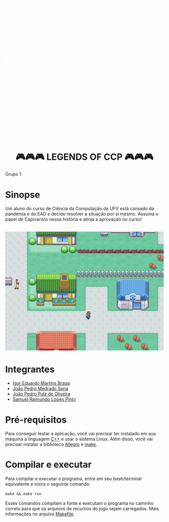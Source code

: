 ![Alt text](https://github.com/INF112-Programacao2/20212-team-1/blob/main/LEGENDS%20OF%20CPP.gif)

<h1 align="center"> 🎮🎮🎮 LEGENDS OF CCP 🎮🎮🎮 </h1> 

Grupo 1

# Sinopse
<p> Um aluno do curso de Ciência da Computação da UFV está cansado da pandemia e do EAD e decide resolver a situação por si mesmo. Assuma o papel de Capivaristo nessa história e atinja a aprovação no curso! </p>

<br> ![Alt text](https://github.com/INF112-Programacao2/20212-team-1/blob/main/TelaInicial.png) <br>

# Integrantes

<ul>
  <li><a href="https://github.com/Igoreduardobraga">Igor Eduardo Martins Braga</a></li>
  <li><a href="https://github.com/jpmedras">João Pedro Medrado Sena</a></li>
  <li><a href="https://github.com/jopzoli">João Pedro Pulz de Oliveira</a></li>
  <li><a href="https://github.com/SRaimundo">Samuel Raimundo Lopes Pinto</a></li>
</ul>

# Pré-requisitos
Para conseguir testar a aplicação, você vai precisar ter instalado em sua máquina a linguagem [C++](https://diolinux.com.br/sistemas-operacionais/como-programar-em-cc-no-ubuntu.html) e usar o sistema Linux. Além disso, você vai precisar instalar a biblioteca [Allegro](https://github.com/liballeg/allegro_wiki/wiki/Quickstart) e [make](https://linuxhint.com/install-make-ubuntu/).

# Compilar e executar
Para compilar e executar o programa, entre em seu bash/terminal equivalente e insira o seguinte comando:
```console
make && make run
```
Esses comandos compilam a fonte e executam o programa no caminho correto para que os arquivos de recursos do jogo sejam carregados. Mais informações no arquivo [Makefile](Makefile).
